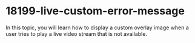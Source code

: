 # 18199-live-custom-error-message
In this topic, you will learn how to display a custom overlay image when a user tries to play a live video stream that is not available.
